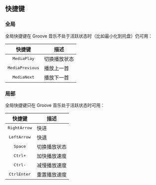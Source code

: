 ## 快捷键

### 全局

全局快捷键在 Groove 音乐不处于活跃状态时（比如最小化到托盘）仍可用：

|          快捷键          | 描述         |
| :----------------------: | ------------ |
|   <kbd>MediaPlay</kbd>   | 切换播放状态 |
| <kbd>MediaPrevious</kbd> | 播放上一首   |
|   <kbd>MediaNext</kbd>   | 播放下一首   |

### 局部

全局快捷键只在 Groove 音乐处于活跃状态时可用：

|             快捷键              | 描述         |
| :-----------------------------: | ------------ |
|      <kbd>RightArrow</kbd>      | 快进         |
|      <kbd>LeftArrow</kbd>       | 快退         |
|        <kbd>Space</kbd>         | 切换播放状态 |
|   <kbd>Ctrl</kbd><kbd>+</kbd>   | 加快播放速度 |
|   <kbd>Ctrl</kbd><kbd>-</kbd>   | 减慢播放速度 |
| <kbd>Ctrl</kbd><kbd>Enter</kbd> | 重置播放速度 |